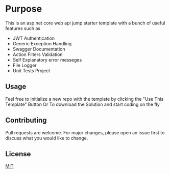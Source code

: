 # Purpose

This is an asp.net core web api jump starter template with a bunch of useful features such as
* JWT Authentication 
* Generic Exception Handling
* Swagger Documentation
* Action Filters Validation
* Self Explanatory error messeges 
* File Logger
* Unit Tests Project

## Usage
Feel free to initialize a new repo with the template by clicking the "Use This Template" Button
Or 
To download the Solution and start coding on the fly 

## Contributing
Pull requests are welcome. For major changes, please open an issue first to discuss what you would like to change.

## License
[MIT](https://choosealicense.com/licenses/mit/)